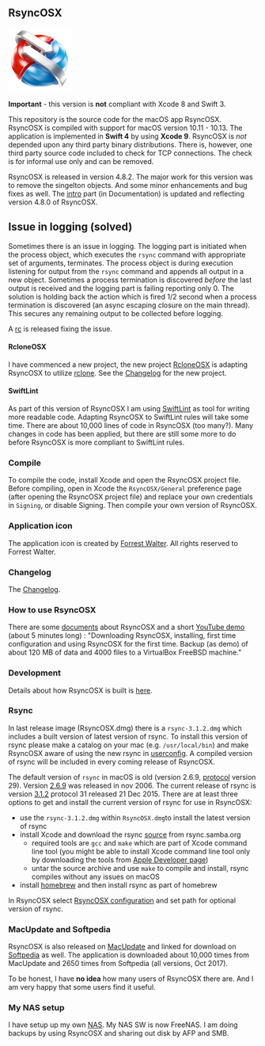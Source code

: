 ## RsyncOSX

![](icon/rsyncosx.png)

**Important** - this version is **not** compliant with Xcode 8 and Swift 3.

This repository is the source code for the macOS app RsyncOSX. RsyncOSX is compiled with support for macOS version 10.11 - 10.13. The application is implemented in **Swift 4** by using **Xcode 9**. RsyncOSX is *not* depended upon any third party binary distributions. There is, however, one third party source code included to check for TCP connections. The check is for informal use only and can be removed.

RsyncOSX is released in version 4.8.2. The major work for this version was to remove the singelton objects. And some minor enhancements and bug fixes as well. The [intro](https://github.com/rsyncOSX/Documentation/blob/master/docs/Intro.md) part (in Documentation) is updated and reflecting version 4.8.0 of RsyncOSX.

## Issue in logging (solved)

Sometimes there is an issue in logging. The logging part is initiated when the process object, which executes the `rsync` command with appropriate set of arguments, terminates. The process object is during execution listening for output from the `rsync` command and appends all output in a new object. Sometimes a process termination is discovered *before* the last output is received and the logging part is failing reporting only 0. The solution is holding back the action which is fired 1/2 second when a process termination is discovered (an async escaping closure on the main thread). This secures any remaining output to be collected before logging.

A [rc](https://github.com/rsyncOSX/RsyncOSX/releases) is released fixing the issue.

#### RcloneOSX

I have commenced a new project, the new project [RcloneOSX](https://rsyncosx.github.io/rcloneosx/) is adapting RsyncOSX to utilize [rclone](https://rclone.org). See the [Changelog](https://rsyncosx.github.io/Documentation/docs/RcloneOSX/Changelog.html) for the new project.

#### SwiftLint

As part of this version of RsyncOSX I am using [SwiftLint](https://github.com/realm/SwiftLint) as tool for writing more readable code. Adapting RsyncOSX to SwiftLint rules will take some time. There are about 10,000 lines of code in RsyncOSX (too many?). Many changes in code has been applied, but there are still some more to do before RsyncOSX is more compliant to SwiftLint rules.

### Compile

To compile the code, install Xcode and open the RsyncOSX project file. Before compiling, open in Xcode the `RsyncOSX/General` preference page (after opening the RsyncOSX project file) and replace your own credentials in `Signing`, or disable Signing. Then compile your own version of RsyncOSX.

### Application icon

The application icon is created by [Forrest Walter](http://www.forrestwalter.com/). All rights reserved to Forrest Walter.

### Changelog

The [Changelog](https://rsyncosx.github.io/Documentation/docs/Changelog.html).

### How to use RsyncOSX

There are some [documents](https://rsyncosx.github.io/Documentation/) about RsyncOSX and a short [YouTube demo](https://www.youtube.com/watch?v=ty1r7yvgExo) (about 5 minutes long) : "Downloading RsyncOSX, installing, first time configuration and using RsyncOSX for the first time. Backup (as demo) of about 120 MB of data and 4000 files to a VirtualBox FreeBSD machine."

### Development

Details about how RsyncOSX is built is [here](https://rsyncosx.github.io/Documentation/docs/source/source.html).

### Rsync

In last release image (RsyncOSX.dmg) there is a `rsync-3.1.2.dmg` which includes a built version of latest version of rsync. To install this version of rsync please make a catalog on your mac (e.g. `/usr/local/bin`) and make RsyncOSX aware of using the new rsync in [userconfig](https://rsyncosx.github.io/Documentation/docs/UserConfiguration.html). A compiled version of rsync will be included in every coming release of RsyncOSX.

The default version of `rsync` in macOS is old (version 2.6.9, [protocol](https://rsync.samba.org/how-rsync-works.html) version 29). Version [2.6.9](https://download.samba.org/pub/rsync/src/rsync-2.6.9-NEWS) was released in nov 2006. The current release of rsync is version [3.1.2](https://download.samba.org/pub/rsync/src/rsync-3.1.2-NEWS) protocol 31 released 21 Dec 2015. There are at least three options to get and install the current version of rsync for use in RsyncOSX:

- use the `rsync-3.1.2.dmg` within `RsyncOSX.dmg`to install the latest version of rsync
- install Xcode and download the rsync [source](https://rsync.samba.org/) from rsync.samba.org
	- required tools are `gcc` and `make` which are part of Xcode command line tool (you might be able to install Xcode command line tool only by downloading the tools from [Apple Developer page](https://developer.apple.com/))
	- untar the source archive and use `make` to compile and install, rsync compiles without any issues on macOS
- install [homebrew](https://en.wikipedia.org/wiki/Homebrew_(package_management_software)) and then install rsync as part of homebrew

In RsyncOSX select [RsyncOSX configuration](https://github.com/rsyncOSX/Documentation/blob/master/docs/UserConfiguration.md) and set path for optional version of rsync.

### MacUpdate and Softpedia

RsyncOSX is also released on [MacUpdate](https://www.macupdate.com/app/mac/56516/rsyncosx) and linked for download on [Softpedia](http://mac.softpedia.com/get/Internet-Utilities/RsyncOSX.shtml) as well. The application is downloaded about 10,000 times from MacUpdate and 2650 times from Softpedia (all versions, Oct 2017).

To be honest, I have **no idea** how many users of RsyncOSX there are. And I am very happy that some users find it useful.

### My NAS setup

I have setup up my own [NAS](https://github.com/rsyncOSX/Documentation/blob/master/docs/DIYNAS.md). My NAS SW is now FreeNAS. I am doing backups by using RsyncOSX and sharing out disk by AFP and SMB.
